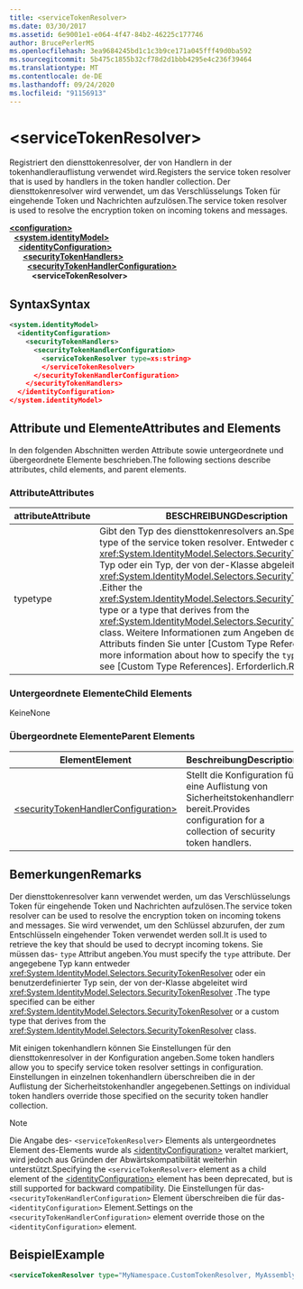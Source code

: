 ```yaml
---
title: <serviceTokenResolver>
ms.date: 03/30/2017
ms.assetid: 6e9001e1-e064-4f47-84b2-46225c177746
author: BrucePerlerMS
ms.openlocfilehash: 3ea9684245bd1c1c3b9ce171a045fff49d0ba592
ms.sourcegitcommit: 5b475c1855b32cf78d2d1bbb4295e4c236f39464
ms.translationtype: MT
ms.contentlocale: de-DE
ms.lasthandoff: 09/24/2020
ms.locfileid: "91156913"
---
```

# \<serviceTokenResolver>

<span data-ttu-id="b57f0-101">Registriert den diensttokenresolver, der von Handlern in der tokenhandlerauflistung verwendet wird.</span><span class="sxs-lookup"><span data-stu-id="b57f0-101">Registers the service token resolver that is used by handlers in the token handler collection.</span></span> <span data-ttu-id="b57f0-102">Der diensttokenresolver wird verwendet, um das Verschlüsselungs Token für eingehende Token und Nachrichten aufzulösen.</span><span class="sxs-lookup"><span data-stu-id="b57f0-102">The service token resolver is used to resolve the encryption token on incoming tokens and messages.</span></span>  
  
[**\<configuration>**](../configuration-element.md)\
&nbsp;&nbsp;[**\<system.identityModel>**](system-identitymodel.md)\
&nbsp;&nbsp;&nbsp;&nbsp;[**\<identityConfiguration>**](identityconfiguration.md)\
&nbsp;&nbsp;&nbsp;&nbsp;&nbsp;&nbsp;[**\<securityTokenHandlers>**](securitytokenhandlers.md)\
&nbsp;&nbsp;&nbsp;&nbsp;&nbsp;&nbsp;&nbsp;&nbsp;[**\<securityTokenHandlerConfiguration>**](securitytokenhandlerconfiguration.md)\
&nbsp;&nbsp;&nbsp;&nbsp;&nbsp;&nbsp;&nbsp;&nbsp;&nbsp;&nbsp;**\<serviceTokenResolver>**  
  
## <a name="syntax"></a><span data-ttu-id="b57f0-103">Syntax</span><span class="sxs-lookup"><span data-stu-id="b57f0-103">Syntax</span></span>  
  
```xml  
<system.identityModel>  
  <identityConfiguration>  
    <securityTokenHandlers>  
      <securityTokenHandlerConfiguration>  
        <serviceTokenResolver type=xs:string>  
        </serviceTokenResolver>  
      </securityTokenHandlerConfiguration>  
    </securityTokenHandlers>  
  </identityConfiguration>  
</system.identityModel>  
```  
  
## <a name="attributes-and-elements"></a><span data-ttu-id="b57f0-104">Attribute und Elemente</span><span class="sxs-lookup"><span data-stu-id="b57f0-104">Attributes and Elements</span></span>  

 <span data-ttu-id="b57f0-105">In den folgenden Abschnitten werden Attribute sowie untergeordnete und übergeordnete Elemente beschrieben.</span><span class="sxs-lookup"><span data-stu-id="b57f0-105">The following sections describe attributes, child elements, and parent elements.</span></span>  
  
### <a name="attributes"></a><span data-ttu-id="b57f0-106">Attribute</span><span class="sxs-lookup"><span data-stu-id="b57f0-106">Attributes</span></span>  
  
|<span data-ttu-id="b57f0-107">attribute</span><span class="sxs-lookup"><span data-stu-id="b57f0-107">Attribute</span></span>|<span data-ttu-id="b57f0-108">BESCHREIBUNG</span><span class="sxs-lookup"><span data-stu-id="b57f0-108">Description</span></span>|  
|---------------|-----------------|  
|<span data-ttu-id="b57f0-109">type</span><span class="sxs-lookup"><span data-stu-id="b57f0-109">type</span></span>|<span data-ttu-id="b57f0-110">Gibt den Typ des diensttokenresolvers an.</span><span class="sxs-lookup"><span data-stu-id="b57f0-110">Specifies the type of the service token resolver.</span></span> <span data-ttu-id="b57f0-111">Entweder der <xref:System.IdentityModel.Selectors.SecurityTokenResolver> Typ oder ein Typ, der von der-Klasse abgeleitet wird <xref:System.IdentityModel.Selectors.SecurityTokenResolver> .</span><span class="sxs-lookup"><span data-stu-id="b57f0-111">Either the <xref:System.IdentityModel.Selectors.SecurityTokenResolver> type or a type that derives from the <xref:System.IdentityModel.Selectors.SecurityTokenResolver> class.</span></span> <span data-ttu-id="b57f0-112">Weitere Informationen zum Angeben des- `type` Attributs finden Sie unter [Custom Type References].</span><span class="sxs-lookup"><span data-stu-id="b57f0-112">For more information about how to specify the `type` attribute, see [Custom Type References].</span></span> <span data-ttu-id="b57f0-113">Erforderlich.</span><span class="sxs-lookup"><span data-stu-id="b57f0-113">Required.</span></span>|  
  
### <a name="child-elements"></a><span data-ttu-id="b57f0-114">Untergeordnete Elemente</span><span class="sxs-lookup"><span data-stu-id="b57f0-114">Child Elements</span></span>  

 <span data-ttu-id="b57f0-115">Keine</span><span class="sxs-lookup"><span data-stu-id="b57f0-115">None</span></span>  
  
### <a name="parent-elements"></a><span data-ttu-id="b57f0-116">Übergeordnete Elemente</span><span class="sxs-lookup"><span data-stu-id="b57f0-116">Parent Elements</span></span>  
  
|<span data-ttu-id="b57f0-117">Element</span><span class="sxs-lookup"><span data-stu-id="b57f0-117">Element</span></span>|<span data-ttu-id="b57f0-118">Beschreibung</span><span class="sxs-lookup"><span data-stu-id="b57f0-118">Description</span></span>|  
|-------------|-----------------|  
|[\<securityTokenHandlerConfiguration>](securitytokenhandlerconfiguration.md)|<span data-ttu-id="b57f0-119">Stellt die Konfiguration für eine Auflistung von Sicherheitstokenhandlern bereit.</span><span class="sxs-lookup"><span data-stu-id="b57f0-119">Provides configuration for a collection of security token handlers.</span></span>|  
  
## <a name="remarks"></a><span data-ttu-id="b57f0-120">Bemerkungen</span><span class="sxs-lookup"><span data-stu-id="b57f0-120">Remarks</span></span>  

 <span data-ttu-id="b57f0-121">Der diensttokenresolver kann verwendet werden, um das Verschlüsselungs Token für eingehende Token und Nachrichten aufzulösen.</span><span class="sxs-lookup"><span data-stu-id="b57f0-121">The service token resolver can be used to resolve the encryption token on incoming tokens and messages.</span></span> <span data-ttu-id="b57f0-122">Sie wird verwendet, um den Schlüssel abzurufen, der zum Entschlüsseln eingehender Token verwendet werden soll.</span><span class="sxs-lookup"><span data-stu-id="b57f0-122">It is used to retrieve the key that should be used to decrypt incoming tokens.</span></span> <span data-ttu-id="b57f0-123">Sie müssen das- `type` Attribut angeben.</span><span class="sxs-lookup"><span data-stu-id="b57f0-123">You must specify the `type` attribute.</span></span> <span data-ttu-id="b57f0-124">Der angegebene Typ kann entweder <xref:System.IdentityModel.Selectors.SecurityTokenResolver> oder ein benutzerdefinierter Typ sein, der von der-Klasse abgeleitet wird <xref:System.IdentityModel.Selectors.SecurityTokenResolver> .</span><span class="sxs-lookup"><span data-stu-id="b57f0-124">The type specified can be either <xref:System.IdentityModel.Selectors.SecurityTokenResolver> or a custom type that derives from the <xref:System.IdentityModel.Selectors.SecurityTokenResolver> class.</span></span>  
  
 <span data-ttu-id="b57f0-125">Mit einigen tokenhandlern können Sie Einstellungen für den diensttokenresolver in der Konfiguration angeben.</span><span class="sxs-lookup"><span data-stu-id="b57f0-125">Some token handlers allow you to specify service token resolver settings in configuration.</span></span> <span data-ttu-id="b57f0-126">Einstellungen in einzelnen tokenhandlern überschreiben die in der Auflistung der Sicherheitstokenhandler angegebenen.</span><span class="sxs-lookup"><span data-stu-id="b57f0-126">Settings on individual token handlers override those specified on the security token handler collection.</span></span>  
  
> [!NOTE]
> <span data-ttu-id="b57f0-127">Die Angabe des- `<serviceTokenResolver>` Elements als untergeordnetes Element des-Elements wurde als [\<identityConfiguration>](identityconfiguration.md) veraltet markiert, wird jedoch aus Gründen der Abwärtskompatibilität weiterhin unterstützt.</span><span class="sxs-lookup"><span data-stu-id="b57f0-127">Specifying the `<serviceTokenResolver>` element as a child element of the [\<identityConfiguration>](identityconfiguration.md) element has been deprecated, but is still supported for backward compatibility.</span></span> <span data-ttu-id="b57f0-128">Die Einstellungen für das- `<securityTokenHandlerConfiguration>` Element überschreiben die für das- `<identityConfiguration>` Element.</span><span class="sxs-lookup"><span data-stu-id="b57f0-128">Settings on the `<securityTokenHandlerConfiguration>` element override those on the `<identityConfiguration>` element.</span></span>  
  
## <a name="example"></a><span data-ttu-id="b57f0-129">Beispiel</span><span class="sxs-lookup"><span data-stu-id="b57f0-129">Example</span></span>  
  
```xml  
<serviceTokenResolver type="MyNamespace.CustomTokenResolver, MyAssembly" />  
```
